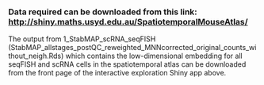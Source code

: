 ### Data required can be downloaded from this link: http://shiny.maths.usyd.edu.au/SpatiotemporalMouseAtlas/

The output from 1_StabMAP_scRNA_seqFISH (StabMAP_allstages_postQC_reweighted_MNNcorrected_original_counts_without_neigh.Rds) which contains the low-dimensional embedding 
for all seqFISH and scRNA cells in the spatiotemporal atlas can be downloaded from the front page of the interactive exploration Shiny app above.
